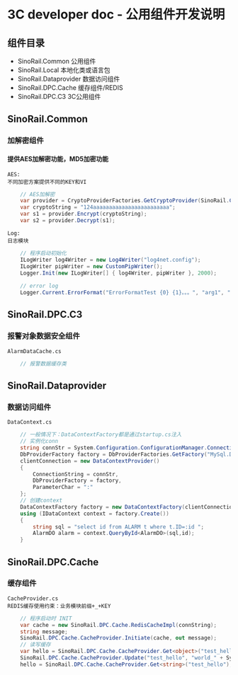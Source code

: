 3C developer doc - 公用组件开发说明
=================
  
组件目录
-----------------------------------
+ SinoRail.Common                公用组件
+ SinoRail.Local                本地化类或语言包
+ SinoRail.Dataprovider            数据访问组件
+ SinoRail.DPC.Cache            缓存组件/REDIS
+ SinoRail.DPC.C3                3C公用组件

SinoRail.Common
-----------------------------------
### 加解密组件
#### 提供AES加解密功能，MD5加密功能
    AES:  
    不同加密方案提供不同的KEY和VI
```C#
    // AES加解密
    var provider = CryptoProviderFactories.GetCryptoProvider(SinoRail.Common.Security.CryptoType.DbConnection);
    var cryptoString = "124aaaaaaaaaaaaaaaaaaaaaaaa";
    var s1 = provider.Encrypt(cryptoString);
    var s2 = provider.Decrypt(s1);
```
    Log:  
    日志模块
```C#
    // 程序启动初始化
    ILogWriter log4Writer = new Log4Writer("log4net.config");
    ILogWriter pipWriter = new CustomPipWriter();
    Logger.Init(new ILogWriter[] { log4Writer, pipWriter }, 2000);
    
    // error log
    Logger.Current.ErrorFormat("ErrorFormatTest {0} {1}。。。", "arg1", "arg2");

```
SinoRail.DPC.C3
-----------------------------------
### 报警对象数据安全组件
    AlarmDataCache.cs
```c# 
    // 报警数据缓存类

```

SinoRail.Dataprovider
-----------------------------------
### 数据访问组件
    DataContext.cs
```c# 
    // 一般情况下：DataContextFactory都是通过startup.cs注入
    // 实例化conn
    string connStr = System.Configuration.ConfigurationManager.ConnectionStrings["DEFAULT"].ConnectionString;
    DbProviderFactory factory = DbProviderFactories.GetFactory("MySql.Data.MySqlClient");
    clientConnection = new DataContextProvider()
    {
        ConnectionString = connStr,
        DbProviderFactory = factory,
        ParameterChar = ":"
    };
    // 创建context
    DataContextFactory factory = new DataContextFactory(clientConnection);
    using (IDataContext context = factory.Create())
    {
        string sql = "select id from ALARM t where t.ID=:id ";
        AlarmDO alarm = context.QueryById<AlarmDO>(sql,id);
    }
```
SinoRail.DPC.Cache
-----------------------------------
### 缓存组件
    CacheProvider.cs  
    REDIS缓存使用约束：业务模块前缀+_+KEY
```c# 
    // 程序启动时 INIT
    var cache = new SinoRail.DPC.Cache.RedisCacheImpl(connString);
    string message;
    SinoRail.DPC.Cache.CacheProvider.Initiate(cache, out message);
    // 读写缓存
    var hello = SinoRail.DPC.Cache.CacheProvider.Get<object>("test_hello");
    SinoRail.DPC.Cache.CacheProvider.Update("test_hello", "world_" + System.DateTime.Now.ToString());
    hello = SinoRail.DPC.Cache.CacheProvider.Get<string>("test_hello");
```